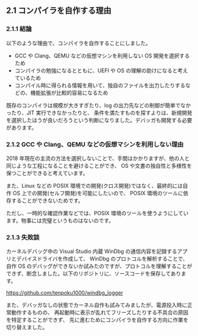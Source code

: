 
## 2.1 コンパイラを自作する理由

### 2.1.1 結論

以下のような理由で、コンパイラを自作することにしました。

* GCC や Clang、QEMU などの仮想マシンを利用しない OS 開発を選択するため
* コンパイラの勉強になるとともに、UEFI や OS の理解の助けになると考えているため
* コンパイル時に得られる情報を用いて、独自のファイルを出力したりするなどの、機能拡張が比較的容易になるため

既存のコンパイラは規模が大きすぎたり、log の出力先などの制御が簡単でなかったり、JIT 実行できなかったりと、
条件を満たすものを探すよりは、新規開発を選択したほうが良いだろうという判断になりました。デバッガも開発する必要があります。

### 2.1.2 GCC や Clang、QEMU などの仮想マシンを利用しない理由

2018 年現在の主流の方法を選択しないことで、手間はかかりますが、他の人と同じような工程になることを避けることができ、
OS や文書の独自性と多様性を保つことができると考えています。

また、Linux などの POSIX 環境での開発(クロス開発)ではなく、最終的には自作 OS 上での開発(セルフ開発)を可能にしたいので、
POSIX 環境のツールに依存することができないためです。

ただし、一時的な確認作業などでは、POSIX 環境のツールを使うようにしています。物事には完璧というものはないのです。

### 2.1.3 失敗談

カーネルデバッグ中の Visual Studio 内蔵 WinDbg の通信内容を記録するアプリとデバイスドライバを作成して、
WinDbg のプロトコルを解析することで、自作 OS のデバッグができないか試みたのですが、プロトコルを理解することが
できず、断念しました。以下のリポジトリに、ソースコードを保存してあります。

https://github.com/tenpoku1000/windbg_logger

また、デバッガなしの状態でカーネル自作も試みてみましたが、電源投入時に正常動作するものの、
再起動時に表示が乱れてフリーズしたりする不具合の原因を特定することができず、
先に進むためにコンパイラを自作する方向に作業を切り替えました。

